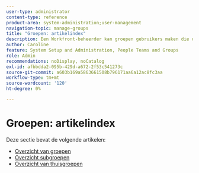 ```yaml
---
user-type: administrator
content-type: reference
product-area: system-administration;user-management
navigation-topic: manage-groups
title: "Groepen: artikelindex"
description: Een Workfront-beheerder kan groepen gebruikers maken die overeenkomen met de afdelingsstructuur. Groepen zijn vergelijkbaar met maar verschillen van teams en bedrijven. De beheerder van Workfront verleent groepen de toegang tot de gebieden van Workfront waar zij moeten werken en communiceren. Elke groep kan dan hun informatie van Workfront zoals gebruikers, malplaatjes, en douaneformulieren, en projecten gescheiden van die van andere afdelingen houden. Ten minste één groepsbeheerder is vereist voor elke groep. Groepbeheerders kunnen de pagina Groepen gebruiken om hun groepen op één locatie te beheren. U kunt maximaal 14 niveaus subgroepen maken onder één groep.
author: Caroline
feature: System Setup and Administration, People Teams and Groups
role: Admin
recommendations: noDisplay, noCatalog
exl-id: afbbdda2-095b-429d-a672-2f53c541273c
source-git-commit: a603b169a5863661508b796171aa6a12ac8fc3aa
workflow-type: tm+mt
source-wordcount: '120'
ht-degree: 0%

---
```


# Groepen: artikelindex

Deze sectie bevat de volgende artikelen:

* [Overzicht van groepen](../../../administration-and-setup/manage-groups/groups-overview/groups.md)
* [Overzicht subgroepen](../../../administration-and-setup/manage-groups/groups-overview/subgroups.md)
* [Overzicht van thuisgroepen](../../../administration-and-setup/manage-groups/groups-overview/home-groups.md)
